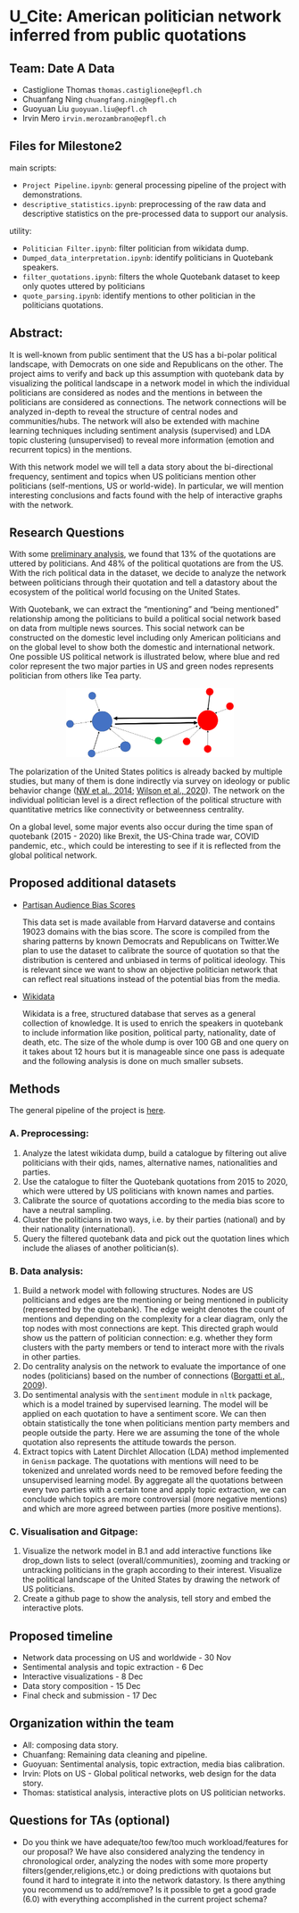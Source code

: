 # U_Cite: American politician network inferred from public quotations  
 
## Team: Date A Data
- Castiglione Thomas `thomas.castiglione@epfl.ch`
- Chuanfang Ning `chuangfang.ning@epfl.ch`
- Guoyuan Liu `guoyuan.liu@epfl.ch`
- Irvin Mero `irvin.merozambrano@epfl.ch`

## Files for Milestone2
main scripts:
- `Project Pipeline.ipynb`: general processing pipeline of the project with demonstrations.
- `descriptive_statistics.ipynb`: preprocessing of the raw data and descriptive statistics on the pre-processed data to support our analysis.

utility:
- `Politician Filter.ipynb`: filter politician from wikidata dump.
- `Dumped_data_interpretation.ipynb`: identify politicians in Quotebank speakers.
- `filter_quotations.ipynb`: filters the whole Quotebank dataset to keep only quotes uttered by politicians
- `quote_parsing.ipynb`: identify mentions to other politician in the politicians quotations.
## Abstract:
It is well-known from public sentiment that the US has a bi-polar political landscape, with Democrats on one side and Republicans on the other. The project aims to verify and back up this assumption with quotebank data by visualizing the political landscape in a network model in which the individual politicians are considered as nodes and the mentions in between the politicians are considered as connections. The network connections will be analyzed in-depth to reveal the structure of central nodes and communities/hubs. The network will also be extended with machine learning techniques including sentiment analysis (supervised) and LDA topic clustering (unsupervised) to reveal more information (emotion and recurrent topics) in the mentions.
 
With this network model we will tell a data story about the bi-directional frequency, sentiment and topics when US politicians mention other politicians (self-mentions, US or world-wide). In particular, we will mention interesting conclusions and facts found with the help of interactive graphs with the network.
 
## Research Questions
With some [preliminary analysis](https://github.com/epfl-ada/ada-2021-project-date-a-data/blob/main/Milestone2/descriptive_statistics.ipynb), we found that 13% of the quotations are uttered by politicians. And 48% of the political quotations are from the US. With the rich political data in the dataset, we decide to analyze the network between politicians through their quotation and tell a datastory about the ecosystem of the political world focusing on the United States.

With Quotebank, we can extract the “mentioning” and “being mentioned” relationship among the politicians to build a political social network based on data from multiple news sources. This social network can be constructed on the domestic level including only American politicians and on the global level to show both the domestic and international network. One possible US political network is illustrated below, where blue and red color represent the two major parties in US and green nodes represents politician from others like Tea party.
<p align="center">
 <img src="network_scheme.png" alt="illustration" style="width:300px;"/>
</P>

The polarization of the United States politics is already backed by multiple studies, but many of them is done indirectly via survey on ideology or public behavior change ([NW et al., 2014](https://www.pewresearch.org/politics/2014/06/12/political-polarization-in-the-american-public/); [Wilson et al., 2020](https://psycnet.apa.org/record/2020-78563-040)). The network on the individual politician level is a direct reflection of the political structure with quantitative metrics like connectivity or betweenness centrality.

On a global level, some major events also occur during the time span of quotebank (2015 - 2020) like Brexit, the US-China trade war, COVID pandemic, etc., which could be interesting to see if it is reflected from the global political network.

 
## Proposed additional datasets
- [Partisan Audience Bias Scores](https://dataverse.harvard.edu/dataset.xhtml?persistentId=doi:10.7910/DVN/QAN5VX)
 
    This data set is made available from Harvard dataverse and contains 19023 domains with the bias score. The score is compiled from the sharing patterns by known Democrats and Republicans on Twitter.We plan to use the dataset to calibrate the source of quotation so that the distribution is centered and unbiased in terms of political ideology. This is relevant since we want to show an objective politician network that can reflect real situations instead of the potential bias from the media.
 
- [Wikidata](https://www.wikidata.org/wiki/Wikidata:Database_download)

    Wikidata is a free, structured database that serves as a general collection of knowledge. It is used to enrich the speakers in quotebank to include information like position, political party, nationality, date of death, etc. The size of the whole dump is over 100 GB and one query on it takes about 12 hours but it is manageable since one pass is adequate and the following analysis is done on much smaller subsets.
 
## Methods
The general pipeline of the project is [here](https://github.com/epfl-ada/ada-2021-project-date-a-data/blob/main/Milestone2/Project%20Pipeline.ipynb).
 
### A. Preprocessing:
1. Analyze the latest wikidata dump, build a catalogue by filtering out alive politicians with their qids, names, alternative names, nationalities and parties.
2. Use the catalogue to filter the Quotebank quotations from 2015 to 2020, which were uttered by US politicians with known names and parties.
3. Calibrate the source of quotations according to the media bias score to have a neutral sampling.
4. Cluster the politicians in two ways, i.e. by their parties (national) and by their nationality (international).
5. Query the filtered quotebank data and pick out the quotation lines which include the aliases of another politician(s).
### B. Data analysis:
 
1. Build a network model with following structures. Nodes are US politicians and edges are the mentioning or being mentioned in publicity (represented by the quotebank). The edge weight denotes the count of mentions and depending on the complexity for a clear diagram, only the top nodes with most connections are kept. This directed graph would show us the pattern of politician connection: e.g. whether they form clusters with the party members or tend to interact more with the rivals in other parties.
2. Do centrality analysis on the network to evaluate the importance of one nodes (politicians) based on the number of connections ([Borgatti et al., 2009](https://www.science.org/doi/full/10.1126/science.1165821)).
3. Do sentimental analysis with the `sentiment` module in `nltk` package, which is a model trained by supervised learning. The model will be applied on each quotation to have a sentiment score. We can then obtain statistically the tone when politicians mention party members and people outside the party. Here we are assuming the tone of the whole quotation also represents the attitude towards the person. 
4. Extract topics with Latent Dirchlet Allocation (LDA) method implemented in `Genism` package. The quotations with mentions will need to be tokenized and unrelated words need to be removed before feeding the unsupervised learning model. By aggregate all the quotations between every two parties with a certain tone and apply topic extraction, we can conclude which topics are more controversial  (more negative mentions) and which are more agreed between parties (more positive mentions). 
 
### C. Visualisation and Gitpage:
1. Visualize the network model in B.1 and add interactive functions like drop_down lists to select (overall/communities), zooming and tracking or untracking politicians in the graph according to their interest. Visualize the political landscape of the United States by drawing the network of US politicians. 
2. Create a github page to show the analysis, tell story and embed the interactive plots.

## Proposed timeline
- Network data processing on US and worldwide - 30 Nov
- Sentimental analysis and topic extraction - 6 Dec
- Interactive visualizations - 8 Dec
- Data story composition - 15 Dec
- Final check and submission - 17 Dec
 
 
## Organization within the team
- All: composing data story.
- Chuanfang: Remaining data cleaning and pipeline.
- Guoyuan: Sentimental analysis, topic extraction, media bias calibration.
- Irvin: Plots on US - Global political networks, web design for the data story.
- Thomas: statistical analysis, interactive plots on US politician networks.
 
 
## Questions for TAs (optional)
* Do you think we have adequate/too few/too much workload/features for our proposal? We have also considered analyzing the tendency in chronological order, analyzing the nodes with some more property filters(gender,religions,etc.) or doing predictions with quotaions but found it hard to integrate it into the network datastory. Is there anything you recommend us to add/remove? Is it possible to get a good grade (6.0) with everything accomplished in the current project schema?
